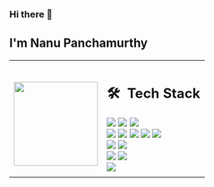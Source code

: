 ### Hi there 👋

## I'm Nanu Panchamurthy
<table>
  <tr>
    <td>
       <p align="center">
        <br>
        <img height="150em" src="https://github-readme-stats-eight-theta.vercel.app/api?username=nanup&show_icons=true&theme=algolia&include_all_commits=true&count_private=true"/>
       </p>
    </td>
    <td>
     <h2> 🛠 &nbsp;Tech Stack</h2>
     <img src="https://img.shields.io/badge/-Java-05122A?style=flat&logo=java"/>
     <img src="https://img.shields.io/badge/-Python-05122A?style=flat&logo=python"/>
     <img src="https://img.shields.io/badge/-JavaScript-05122A?style=flat&logo=javascript"/>
     <br>
     <img src="https://img.shields.io/badge/-React-05122A?style=flat&logo=React"/>
     <img src="https://img.shields.io/badge/-Node.js-05122A?style=flat&logo=Node.js"/>
     <img src="https://img.shields.io/badge/-Express-05122A?style=flat&logo=Express"/>
     <img src="https://img.shields.io/badge/-HTML-05122A?style=flat&logo=HTML5"/>
     <img src="https://img.shields.io/badge/-CSS-05122A?style=flat&logo=CSS3"/>
     <br>
     <img src="https://img.shields.io/badge/-Git-05122A?style=flat&logo=git"/>
     <img src="https://img.shields.io/badge/-Github-05122A?style=flat&logo=github"/>
     <br>
     <img src="https://img.shields.io/badge/-MySql-05122A?style=flat&logo=mysql"/>
     <img src="https://img.shields.io/badge/-MongoDB-05122A?style=flat&logo=mongodb"/>
     <br>
     <img src="https://img.shields.io/badge/-Visual%20Studio%20Code-05122A?style=flat&logo=visual-studio-code&logoColor=007ACC"/>
   </td>
  </tr>
</table>
